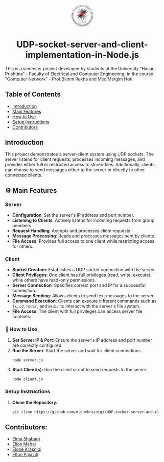 <p align="center">
  <img src="./universityLogo.svg" alt="University Logo" width="70" />
</p>


<h1 align="center">UDP-socket-server-and-client-implementation-in-Node.js</h1>

This is a semester project developed by students at the University "Hasan Prishtina" - Faculty of Electrical and Computer Engineering, in the course "Computer Network" - Prof.Blerim Rexha and Msc.Mergim Hoti.

## Table of Contents
- [Introduction](#introduction)
- [Main Features](#⚙️-main-features)
- [How to Use](#🚀-how-to-use)
- [Setup Instructions](#setup-instructions)
- [Contributors](#contributors)

## Introduction
This project demonstrates a server-client system using UDP sockets. The server listens for client requests, processes incoming messages, and provides either full or restricted access to stored files. 
Additionally, clients can choose to send messages either to the server or directly to other connected clients.

## ⚙️ Main Features

### Server
- **Configuration**: Set the server's IP address and port number.
- **Listening to Clients**: Actively listens for incoming requests from group members.
- **Request Handling**: Accepts and processes client requests.
- **Message Processing**: Reads and processes messages sent by clients.
- **File Access**: Provides full access to one client while restricting access for others.

### Client
- **Socket Creation**: Establishes a UDP socket connection with the server.
- **Client Privileges**: One client has full privileges (read, write, execute), while others have read-only permissions.
- **Server Connection**: Specifies correct port and IP for a successful connection.
- **Message Sending**: Allows clients to send text messages to the server.
- **Command Execution**: Clients can execute different commands such as `ls`, `cd`, `rmdir`, and `mkdir` to interact with the server's file system.
- **File Access**: The client with full privileges can access server file contents.

### 🚀 How to Use
1. **Set Server IP & Port**: Ensure the server's IP address and port number are correctly configured.
2. **Run the Server**: Start the server and wait for client connections.
   ```bash
   node server.js
3. **Start Client(s):** Run the client script to send requests to the server.
   ```bash
   node client.js

### Setup Instructions

1. **Clone the Repository:**
   ```bash
   git clone https://github.com/elonekrasniqi/UDP-socket-server-and-client-implementation-in-Node.js.git

## Contributors:
- [Elma Shabani](https://github.com/ElmaShabani)
- [Elion Mehaj](https://github.com/elionmehaj)
- [Elonë Krasniqi](https://github.com/elonekrasniqi)
- [Elton Pajaziti](https://github.com/EltonPajaziti)
